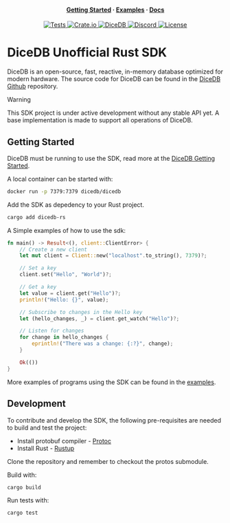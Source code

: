 <h4 align="center">
  <a href="#getting-started">Getting Started</a>
  ·
  <a href="./examples/">Examples</a>
  ·
  <a href="#">Docs</a>
</h4>

<div align="center"><p>
    <a href="https://github.com/DanielHauge/dicedb-rs/actions/workflows/rust.yml">
        <img alt="Tests" src="https://img.shields.io/github/actions/workflow/status/DanielHauge/dicedb-rs/rust.yml?style=flat-square">
    </a>
    <a href="https://crates.io/crates/dicedb-rs">
      <img alt="Crate.io" src="https://img.shields.io/crates/v/dicedb-rs.svg?style=flat-square" />
    </a>
    <a href="https://dicedb.io">
        <img alt="DiceDB" src="https://img.shields.io/badge/site-dicedb.io-00A1FF?style=flat-square" />
    </a>
    <a href="https://discord.gg/6r8uXWtXh7">
        <img alt="Discord" src="https://dcbadge.limes.pink/api/server/6r8uXWtXh7?style=flat" />
    </a>
    <a href="LICENSE">
        <img alt="License" src="https://img.shields.io/badge/license-BSD--3--Clause-blue.svg">
    </a>
</div>

# DiceDB Unofficial Rust SDK

DiceDB is an open-source, fast, reactive, in-memory database optimized for modern hardware.
The source code for DiceDB can be found in the [DiceDB Github](https://github.com/DiceDB/dice) repository.

> [!WARNING]
> This SDK project is under active development without any stable API yet. A base implementation is made to support all operations of DiceDB.

## Getting Started

DiceDB must be running to use the SDK, read more at the [DiceDB Getting Started](https://github.com/dicedb/dice?tab=readme-ov-file#get-started).

A local container can be started with:

```sh
docker run -p 7379:7379 dicedb/dicedb
```

Add the SDK as depedency to your Rust project.

```sh
cargo add dicedb-rs
```

A Simple examples of how to use the sdk:

```rust
fn main() -> Result<(), client::ClientError> {
    // Create a new client
    let mut client = Client::new("localhost".to_string(), 7379)?;

    // Set a key
    client.set("Hello", "World")?;

    // Get a key
    let value = client.get("Hello")?;
    println!("Hello: {}", value);

    // Subscribe to changes in the Hello key
    let (hello_changes, _) = client.get_watch("Hello")?;

    // Listen for changes
    for change in hello_changes {
        eprintln!("There was a change: {:?}", change);
    }

    Ok(())
}
```

More examples of programs using the SDK can be found in the [examples](./examples).

## Development

To contribute and develop the SDK, the following pre-requisites are needed to build and test the project:

- Install protobuf compiler - [Protoc](https://grpc.io/docs/protoc-installation/)
- Install Rust - [Rustup](https://www.rust-lang.org/tools/install)

Clone the repository and remember to checkout the protos submodule.

Build with:

```bash
cargo build
```

Run tests with:

```bash
cargo test
```
